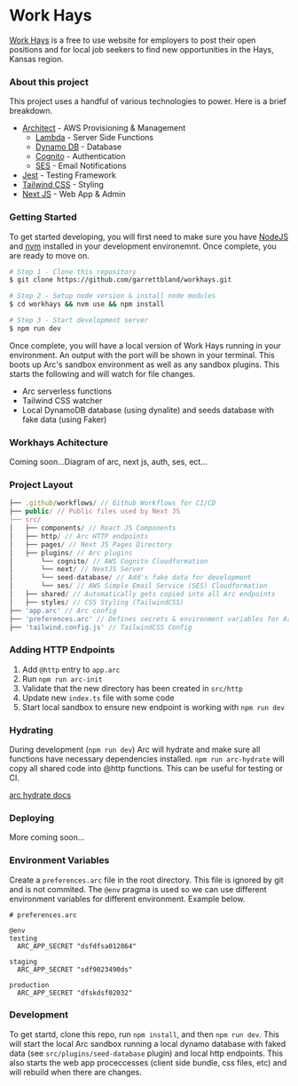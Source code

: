 # Work Hays

[Work Hays](https://workhays.com) is a free to use website for employers to post their open positions and for local job seekers to find new opportunities in the Hays, Kansas region.

### About this project

This project uses a handful of various technologies to power. Here is a brief breakdown.

-   [Architect](https://arc.codes/) - AWS Provisioning & Management
    -   [Lambda](https://aws.amazon.com/lambda/) - Server Side Functions
    -   [Dynamo DB](https://aws.amazon.com/dynamodb/) - Database
    -   [Cognito](https://aws.amazon.com/cognito/) - Authentication
    -   [SES](https://aws.amazon.com/ses/) - Email Notifications
-   [Jest](https://jestjs.io/) - Testing Framework
-   [Tailwind CSS](https://tailwindcss.com/) - Styling
-   [Next JS](https://nextjs.org/) - Web App & Admin

### Getting Started

To get started developing, you will first need to make sure you have [NodeJS](https://nodejs.org/en) and [nvm](https://github.com/nvm-sh/nvm) installed in your development environemnt. Once complete, you are ready to move on.

```bash
# Step 1 - Clone this repository
$ git clone https://github.com/garrettbland/workhays.git

# Step 2 - Setup node version & install node modules
$ cd workhays && nvm use && npm install

# Step 3 - Start development server
$ npm run dev
```

Once complete, you will have a local version of Work Hays running in your environment. An output with the port will be shown in your terminal. This boots up Arc's sandbox environment as well as any sandbox plugins. This starts the following and will watch for file changes.

-   Arc serverless functions
-   Tailwind CSS watcher
-   Local DynamoDB database (using dynalite) and seeds database with fake data (using Faker)

### Workhays Achitecture

Coming soon...Diagram of arc, next js, auth, ses, ect...

### Project Layout

```js
├── .github/workflows/ // Github Workflows for CI/CD
├── public/ // Public files used by Next JS
├── src/
│   ├── components/ // React JS Components
│   ├── http/ // Arc HTTP endpoints
│   ├── pages/ // Next JS Pages Directory
│   ├── plugins/ // Arc plugins
│       └── cognito/ // AWS Cognito Cloudformation
│       └── next/ // NextJS Server
│       └── seed-database/ // Add's fake data for development
│       └── ses/ // AWS Simple Email Service (SES) Cloudformation
│   ├── shared/ // Automatically gets copied into all Arc endpoints
│   ├── styles/ // CSS Styling (TailwindCSS)
├── 'app.arc' // Arc config
├── 'preferences.arc' // Defines secrets & environment variables for Arc
├── 'tailwind.config.js' // TailwindCSS Config
```

### Adding HTTP Endpoints

1. Add `@http` entry to `app.arc`
2. Run `npm run arc-init`
3. Validate that the new directory has been created in `src/http`
4. Update new `index.ts` file with some code
5. Start local sandbox to ensure new endpoint is working with `npm run dev`

### Hydrating

During development (`npm run dev`) Arc will hydrate and make sure all functions
have necessary dependencies installed. `npm run arc-hydrate` will copy all shared
code into @http functions. This can be useful for testing or CI.

[arc hydrate docs](https://arc.codes/docs/en/reference/cli/hydrate)

### Deploying

More coming soon...

### Environment Variables

Create a `preferences.arc` file in the root directory. This file is ignored by git and is not commited. The `@env` pragma is used so we can use different environment variables for different environment. Example below.

```
# preferences.arc

@env
testing
  ARC_APP_SECRET "dsfdfsa012864"

staging
  ARC_APP_SECRET "sdf9023490ds"

production
  ARC_APP_SECRET "dfskdsf02032"
```

### Development

To get startd, clone this repo, run `npm install`, and then `npm run dev`. This will start the local Arc sandbox running a local dynamo database with faked data (see `src/plugins/seed-database` plugin) and local http endpoints. This also starts the web app proceccesses (client side bundle, css files, etc) and will rebuild when there are changes.
